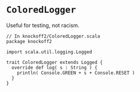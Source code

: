 # `ColoredLogger` #

Useful for testing, not racism.

    // In knockoff2/ColoredLogger.scala
    package knockoff2
    
    import scala.util.logging.Logged
    
    trait ColoredLogger extends Logged {
      override def log( s : String ) {
        println( Console.GREEN + s + Console.RESET )
      }
    }